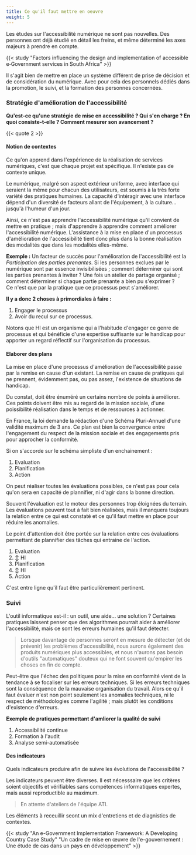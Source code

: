 ```yaml
---
title: Ce qu'il faut mettre en oeuvre
weight: 5
---
```



Les études sur l'accessibilité numérique ne sont pas nouvelles. Des personnes ont déjà étudié en détail les freins, et même déterminé les axes majeurs à prendre en compte.

{{< study "Factors influencing the design and implementation of accessible e‐Government services in South Africa" >}}

Il s'agit bien de mettre en place un système différent de prise de décision et de considération du numérique. Avec pour cela des personnels dédiés dans la promotion, le suivi, et la formation des personnes concernées.


### Stratégie d'amélioration de l'accessibilité

**Qu'est-ce qu'une stratégie de mise en accessibilité ? Qui s'en charge ? En quoi consiste-t-elle ? Comment mesurer son avancement ?** 

{{< quote 2 >}}

#### Notion de contextes

Ce qu'on apprend dans l'expérience de la réalisation de services numériques, c'est que chaque projet est spécifique. Il n'existe pas de contexte unique.

Le numérique, malgré son aspect extérieur uniforme, avec interface qui seraient la même pour chacun des utilisateurs, est soumis à la très forte variété des pratiques humaines.
La capacité d'intéragir avec une interface dépend d'un diversité de facteurs allant de l'équipement, à la culture... jusqu'à l'humeur d'un jour.

Ainsi, ce n'est pas apprendre l'accessibilité numérique qu'il convient de mettre en pratique ; mais d'apprendre à apprendre comment améliorer l'accessibilité numérique. L'assistance à la mise en place d'un processus d'amélioration de l'accessibilité tient donc plus dans la bonne réalisation des modalités que dans les modalités elles-même.

**Exemple :** Un facteur de succès pour l'amélioration de l'accessibilité est la *Participation des parties prenantes*. Si les personnes exclues par le numérique sont par essence invisibilisées ; comment déterminer qui sont les parties prenantes à inviter ? Une fois un atelier de partage organisé ; comment déterminer si chaque partie prenante a bien pu s'exprimer ?  
Ce n'est que par la pratique que ce processus peut s'améliorer.

**Il y a donc 2 choses à primordiales à faire :**
  
  1. Engager le processus 
  1. Avoir du recul sur ce processus.

Notons que HI est un organisme qui a l'habitude d'engager ce genre de processus et qui bénéficie d'une expertise suffisante sur le handicap pour apporter un regard réflectif sur l'organisation du processus. 


#### Elaborer des plans

La mise en place d'une processus d'amélioration de l'accessibilité passe par la remise en cause d'un existant. La remise en cause de pratiques qui ne prennent, évidemment pas, ou pas assez, l'existence de situations de handicap.

Du constat, doit être énuméré un certains nombre de points à améliorer. Ces points doivent être mis au regard de la mission sociale, d'une poissibilité réalisation dans le temps et de ressources à actionner.

En France, la loi demande la rédaction d'une Schéma Pluri-Annuel d'une validité maximum de 3 ans. Ce plan est bien la convergence entre l'engagement du respect de la mission sociale et des engagements pris pour approcher la conformité.

Si on s'accorde sur le schéma simpliste d'un enchainement : 

 1. Evaluation
 1. Planification
 1. Action

On peut réaliser toutes les évaluations possibles, ce n'est pas pour cela qu'on sera en capacité de plannifier, ni d'agir dans la bonne direction.

Souvent l'évaluation est le moteur des personnes trop éloignées du terrain. Les évaluations peuvent tout à fait bien réalisées, mais il manquera toujours la relation entre ce qui est constaté et ce qu'il faut mettre en place pour réduire les anomalies.

Le point d'attention doit être portée sur la relation entre ces évaluations permettant de plannifier des tâches qui entraine de l'action.

1. Evaluation
1. 	↕ HI
1. Planification
1.  ↕ HI
1. Action

C'est entre ligne qu'il faut être particulièrement pertinent.

### Suivi

L'outil informatique est-il : un outil, une aide... une solution ? Certaines pratiques laissent penser que des algorithmes pourrait aider à améliorer l'accessibilité, mais ce sont les erreurs humaines qu'il faut détecter.

> Lorsque davantage de personnes seront en mesure de détecter (et de prévenir) les problèmes d'accessibilité, nous aurons également des produits numériques plus accessibles, et nous n'aurons pas besoin d'outils "automatiques" douteux qui ne font souvent qu'empirer les choses en fin de compte.

Peut-être que l'échec des politiques pour la mise en conformité vient de la tendance à se focaliser sur les erreurs techniques. Si les erreurs techniques sont la conséquence de la mauvaise organisation du travail. Alors ce qu'il faut évaluer n'est non point seulement les anomalies techniques, ni le respect de méthodologies comme l'agilité ; mais plutôt les conditions d'existence d'erreurs.

**Exemple de pratiques permettant d'amliorer la qualité de suivi**

 1. Accessibilité continue
 1. Formation à l'audit
 1. Analyse semi-automatisée

#### Des indicateurs

Quels indicateurs produire afin de suivre les évolutions de l'accessibilité ?

Les indicateurs peuvent être diverses. Il est nécesssaire que les critères soient objectifs et vérifiables sans compétences informatiques expertes, mais aussi reproductible au maximum.

> En attente d'ateliers de l'équipe ATI.

Les éléments à receuillir seont un mix d'entretiens et de diagnistics de contextes.


{{< study "An e-Government Implementation Framework: A Developing Country Case Study" "Un cadre de mise en œuvre de l'e-gouvernement : Une étude de cas dans un pays en développement" >}}
  